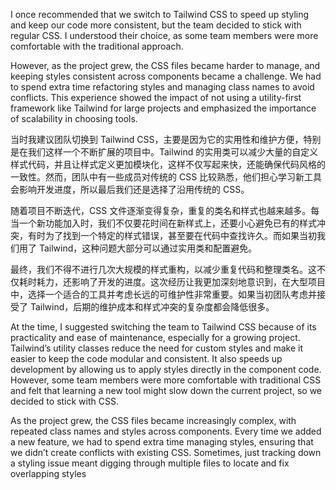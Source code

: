 

I once recommended that we switch to Tailwind CSS to speed up styling and keep our code more consistent, but the team decided to stick with regular CSS. I understood their choice, as some team members were more comfortable with the traditional approach.

However, as the project grew, the CSS files became harder to manage, and keeping styles consistent across components became a challenge. We had to spend extra time refactoring styles and managing class names to avoid conflicts. This experience showed the impact of not using a utility-first framework like Tailwind for large projects and emphasized the importance of scalability in choosing tools.

当时我建议团队切换到 Tailwind CSS，主要是因为它的实用性和维护方便，特别是在我们这样一个不断扩展的项目中。Tailwind 的实用类可以减少大量的自定义样式代码，并且让样式定义更加模块化，这样不仅写起来快，还能确保代码风格的一致性。然而，团队中有一些成员对传统的 CSS 比较熟悉，他们担心学习新工具会影响开发进度，所以最后我们还是选择了沿用传统的 CSS。

随着项目不断迭代，CSS 文件逐渐变得复杂，重复的类名和样式也越来越多。每当一个新功能加入时，我们不仅要花时间在新样式上，还要小心避免已有的样式冲突，有时为了找到一个特定的样式错误，甚至要在代码中查找许久。而如果当初我们用了 Tailwind，这种问题大部分可以通过实用类和配置避免。

最终，我们不得不进行几次大规模的样式重构，以减少重复代码和整理类名。这不仅耗时耗力，还影响了开发的进度。这次经历让我更加深刻地意识到，在大型项目中，选择一个适合的工具并考虑长远的可维护性非常重要。如果当初团队考虑并接受了 Tailwind，后期的维护成本和样式冲突的复杂度都会降低很多。

At the time, I suggested switching the team to Tailwind CSS because of its practicality and ease of maintenance, especially for a growing project. Tailwind’s utility classes reduce the need for custom styles and make it easier to keep the code modular and consistent. It also speeds up development by allowing us to apply styles directly in the component code. However, some team members were more comfortable with traditional CSS and felt that learning a new tool might slow down the current project, so we decided to stick with CSS.

As the project grew, the CSS files became increasingly complex, with repeated class names and styles across components. Every time we added a new feature, we had to spend extra time managing styles, ensuring that we didn’t create conflicts with existing CSS. Sometimes, just tracking down a styling issue meant digging through multiple files to locate and fix overlapping styles